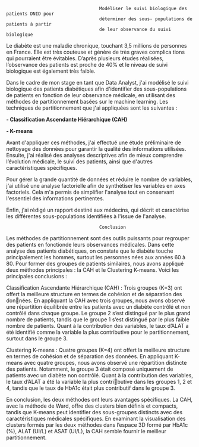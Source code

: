                                        Modéliser le suivi biologique des patients DNID pour
                                       déterminer des sous- populations de patients à partir
                                       de leur observance du suivi biologique

Le diabète est une maladie chronique, touchant 3,5 millions de personnes en France. Elle est très couteuse et génère de très graves complica tions qui pourraient être évitables. 
D’après plusieurs études réalisées, l’observance des patients est proche de 40% et le niveau de suivi biologique est également très faible.

Dans le cadre de mon stage en tant que Data Analyst, j'ai modélisé le suivi biologique des patients diabétiques afin d'identifier des sous-populations de patients en fonction de leur observance médicale, en utilisant des méthodes de partitionnement basées sur le machine learning. Les techniques de partitionnement que j'ai appliquées sont les suivantes :

 **- Classification Ascendante Hiérarchique (CAH)**
 
 **- K-means**

 Avant d'appliquer ces méthodes, j'ai effectué une étude préliminaire de nettoyage des données pour garantir la qualité des informations utilisées. Ensuite, j'ai réalisé des analyses descriptives afin de mieux comprendre l’évolution médicale, le suivi des patients, ainsi que d'autres caractéristiques spécifiques.

Pour gérer la grande quantité de données et réduire le nombre de variables, j'ai utilisé une analyse factorielle afin de synthétiser les variables en axes factoriels. Cela m'a permis de simplifier l'analyse tout en conservant l'essentiel des informations pertinentes.

Enfin, j'ai rédigé un rapport destiné aux médecins, qui décrit et caractérise les différentes sous-populations identifiées à l'issue de l'analyse.



                                       Conclusion

Les méthodes de partitionnement sont des outils puissants pour regrouper des patients en fonctionde leurs observances médicales. Dans cette analyse des patients diabétiques, on constate que le diabète
touche principalement les hommes, surtout les personnes nées aux années 60 à 80. Pour former des groupes de patients similaires, nous avons appliqué deux méthodes principales :
la CAH et le Clustering K-means. Voici les principales conclusions :

Classification Ascendante Hiérarchique (CAH) :
Trois groupes (K=3) ont offert la meilleure structure en termes de cohésion et de séparation des données. En appliquant la CAH avec trois groupes, nous avons observé une répartition équilibrée entre les patients avec un diabète contrôlé et non contrôlé dans chaque groupe. Le groupe 2 s’est distingué par le plus grand nombre de patients, tandis que le groupe 1 s’est distingué par le plus faible nombre
de patients. Quant à la contribution des variables, le taux d’ALAT a été identifié comme la variable la plus contributive pour le partitionnement, surtout dans le groupe 3.

Clustering K-means :
Quatre groupes (K=4) ont offert la meilleure structure en termes de cohésion et de séparation des données. En appliquant K-means avec quatre groupes, nous avons observé une répartition distincte
des patients. Notamment, le groupe 3 était composé uniquement de patients avec un diabète non contrôlé. Quant à la contribution des variables, le taux d’ALAT a été la variable la plus contributive dans les groupes 1, 2 et 4, tandis que le taux de HbA1c était plus contributif dans le groupe 3.

En conclusion, les deux méthodes ont leurs avantages spécifiques. La CAH, avec la méthode de Ward, offre des clusters bien définis et compacts, tandis que K-means peut identifier des sous-groupes
distincts avec des caractéristiques médicales spécifiques. En examinant la visualisation des clusters formés par les deux méthodes dans l’espace 3D formé par HbA1c (%), ALAT (UI/L) et ASAT
(UI/L), la CAH semble fournir le meilleur partitionnement.

